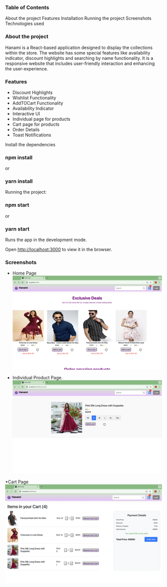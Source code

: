 ### Table of Contents
About the project
Features
Installation
Running the project
Screenshots
Technologies used

### About the project
Hanami is a React-based application designed to display the collections within the store. The website has some special features like availability indicator, discount highlights and searching by name functionality. It is a responsive website that includes user-friendly interaction and enhancing the user-experience.

### Features
- Discount Highlights
- Wishlist Functionality
- AddTOCart Functionality
- Availability Indicator
- Interactive UI
- Individual page for products
- Cart page for products
- Order Details
- Toast Notifications



Install the dependencies
### npm install
 or 
### yarn install

Running the project:
### npm start
or 
### yarn start
Runs the app in the development mode.

Open [http://localhost:3000](http://localhost:3000) to view it in the browser.

### Screenshots
 * Home Page
 ![alt text](<Screenshot 2024-08-22 at 6.27.36 PM.png>)

 * Individual Product Page.
 ![alt text](<Screenshot 2024-08-22 at 6.27.58 PM.png>)

 *Cart Page
 ![alt text](<Screenshot 2024-08-22 at 6.29.02 PM.png>)
 





